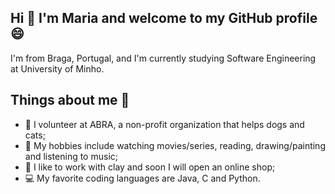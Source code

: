 
## Hi 👋 I'm Maria and welcome to my GitHub profile :smile:  
I'm from Braga, Portugal, and I'm currently studying Software Engineering at University of Minho.    


## Things about me :woman:
- :dog: I volunteer at ABRA, a non-profit organization that helps dogs and cats;
- :movie_camera: My hobbies include watching movies/series, reading, drawing/painting and listening to music;
- :art: I like to work with clay and soon I will open an online shop;
- :computer: My favorite coding languages are Java, C and Python.  


<!--
**mj-ramos/mj-ramos** is a ✨ _special_ ✨ repository because its `README.md` (this file) appears on your GitHub profile.

Here are some ideas to get you started:

- 🔭 I’m currently working on ...
- 🌱 I’m currently learning ...
- 👯 I’m looking to collaborate on ...
- 🤔 I’m looking for help with ...
- 💬 Ask me about ...
- 📫 How to reach me: ...
- 😄 Pronouns: ...
- ⚡ Fun fact: ...
-->

